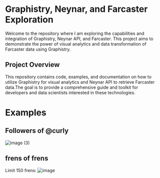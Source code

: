 # Graphistry, Neynar, and Farcaster Exploration
Welcome to the repository where I am exploring the capabilities and integration of Graphistry, Neynar API, and Farcaster. This project aims to demonstrate the power of visual analytics and data transformation of Farcaster data using Graphistry.

## Project Overview
This repository contains code, examples, and documentation on how to utilize Graphistry for visual analytics and Neynar API to retrieve Farcaster data.The goal is to provide a comprehensive guide and toolkit for developers and data scientists interested in these technologies.

# Examples
## Followers of @curly
![image (3)](https://github.com/twynne20/graphistry-farcaster/assets/31785152/5931aa55-1dfe-4c5c-8e3e-63601812e946)

## frens of frens 
Limit 150 frens:
![image](https://github.com/twynne20/graphistry-farcaster/assets/31785152/aeb9cc6e-12fd-4948-9e05-e36f6dc94edc)
